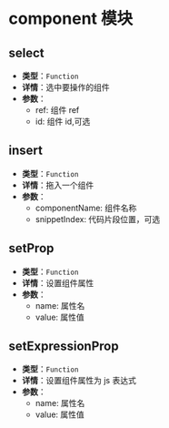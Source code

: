# component 模块

## select

- **类型**：`Function`
- **详情**：选中要操作的组件
- **参数**：
  - ref: 组件 ref
  - id: 组件 id,可选

## insert

- **类型**：`Function`
- **详情**：拖入一个组件
- **参数**：
  - componentName: 组件名称
  - snippetIndex: 代码片段位置，可选

## setProp

- **类型**：`Function`
- **详情**：设置组件属性
- **参数**：
  - name: 属性名
  - value: 属性值

## setExpressionProp

- **类型**：`Function`
- **详情**：设置组件属性为 js 表达式
- **参数**：
  - name: 属性名
  - value: 属性值
